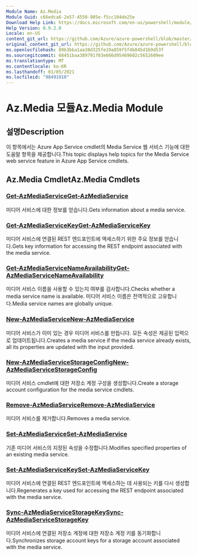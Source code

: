 ```yaml
---
Module Name: Az.Media
Module Guid: c66edca6-2e57-4550-905e-f5cc104de25e
Download Help Link: https://docs.microsoft.com/en-us/powershell/module/az.media
Help Version: 0.9.2.0
Locale: en-US
content_git_url: https://github.com/Azure/azure-powershell/blob/master/src/Media/Media/help/Az.Media.md
original_content_git_url: https://github.com/Azure/azure-powershell/blob/master/src/Media/Media/help/Az.Media.md
ms.openlocfilehash: 89b3bba1aa38d325fe19a859f5f4b845d1b9d53f
ms.sourcegitcommit: 68451baa389791703e666d95469602c5652609ee
ms.translationtype: MT
ms.contentlocale: ko-KR
ms.lasthandoff: 01/05/2021
ms.locfileid: "98491910"
---
```

# <span data-ttu-id="7e72b-101">Az.Media 모듈</span><span class="sxs-lookup"><span data-stu-id="7e72b-101">Az.Media Module</span></span>
## <span data-ttu-id="7e72b-102">설명</span><span class="sxs-lookup"><span data-stu-id="7e72b-102">Description</span></span>
<span data-ttu-id="7e72b-103">이 항목에서는 Azure App Service cmdlet의 Media Service 웹 서비스 기능에 대한 도움말 항목을 제공합니다.</span><span class="sxs-lookup"><span data-stu-id="7e72b-103">This topic displays help topics for the Media Service web service feature in Azure App Service cmdlets.</span></span>

## <span data-ttu-id="7e72b-104">Az.Media Cmdlet</span><span class="sxs-lookup"><span data-stu-id="7e72b-104">Az.Media Cmdlets</span></span>
### [<span data-ttu-id="7e72b-105">Get-AzMediaService</span><span class="sxs-lookup"><span data-stu-id="7e72b-105">Get-AzMediaService</span></span>](Get-AzMediaService.md)
<span data-ttu-id="7e72b-106">미디어 서비스에 대한 정보를 얻습니다.</span><span class="sxs-lookup"><span data-stu-id="7e72b-106">Gets information about a media service.</span></span>

### [<span data-ttu-id="7e72b-107">Get-AzMediaServiceKey</span><span class="sxs-lookup"><span data-stu-id="7e72b-107">Get-AzMediaServiceKey</span></span>](Get-AzMediaServiceKey.md)
<span data-ttu-id="7e72b-108">미디어 서비스에 연결된 REST 엔드포인트에 액세스하기 위한 주요 정보를 얻습니다.</span><span class="sxs-lookup"><span data-stu-id="7e72b-108">Gets key information for accessing the REST endpoint associated with the media service.</span></span>

### [<span data-ttu-id="7e72b-109">Get-AzMediaServiceNameAvailability</span><span class="sxs-lookup"><span data-stu-id="7e72b-109">Get-AzMediaServiceNameAvailability</span></span>](Get-AzMediaServiceNameAvailability.md)
<span data-ttu-id="7e72b-110">미디어 서비스 이름을 사용할 수 있는지 여부를 검사합니다.</span><span class="sxs-lookup"><span data-stu-id="7e72b-110">Checks whether a media service name is available.</span></span>
<span data-ttu-id="7e72b-111">미디어 서비스 이름은 전역적으로 고유합니다.</span><span class="sxs-lookup"><span data-stu-id="7e72b-111">Media service names are globally unique.</span></span>

### [<span data-ttu-id="7e72b-112">New-AzMediaService</span><span class="sxs-lookup"><span data-stu-id="7e72b-112">New-AzMediaService</span></span>](New-AzMediaService.md)
<span data-ttu-id="7e72b-113">미디어 서비스가 이미 있는 경우 미디어 서비스를 만듭니다. 모든 속성은 제공된 입력으로 업데이트됩니다.</span><span class="sxs-lookup"><span data-stu-id="7e72b-113">Creates a media service if the media service already exists, all its properties are updated with the input provided.</span></span>

### [<span data-ttu-id="7e72b-114">New-AzMediaServiceStorageConfig</span><span class="sxs-lookup"><span data-stu-id="7e72b-114">New-AzMediaServiceStorageConfig</span></span>](New-AzMediaServiceStorageConfig.md)
<span data-ttu-id="7e72b-115">미디어 서비스 cmdlet에 대한 저장소 계정 구성을 생성합니다.</span><span class="sxs-lookup"><span data-stu-id="7e72b-115">Create a storage account configuration for the media service cmdlets.</span></span>

### [<span data-ttu-id="7e72b-116">Remove-AzMediaService</span><span class="sxs-lookup"><span data-stu-id="7e72b-116">Remove-AzMediaService</span></span>](Remove-AzMediaService.md)
<span data-ttu-id="7e72b-117">미디어 서비스를 제거합니다.</span><span class="sxs-lookup"><span data-stu-id="7e72b-117">Removes a media service.</span></span>

### [<span data-ttu-id="7e72b-118">Set-AzMediaService</span><span class="sxs-lookup"><span data-stu-id="7e72b-118">Set-AzMediaService</span></span>](Set-AzMediaService.md)
<span data-ttu-id="7e72b-119">기존 미디어 서비스의 지정된 속성을 수정합니다.</span><span class="sxs-lookup"><span data-stu-id="7e72b-119">Modifies specified properties of an existing media service.</span></span>

### [<span data-ttu-id="7e72b-120">Set-AzMediaServiceKey</span><span class="sxs-lookup"><span data-stu-id="7e72b-120">Set-AzMediaServiceKey</span></span>](Set-AzMediaServiceKey.md)
<span data-ttu-id="7e72b-121">미디어 서비스에 연결된 REST 엔드포인트에 액세스하는 데 사용되는 키를 다시 생성합니다.</span><span class="sxs-lookup"><span data-stu-id="7e72b-121">Regenerates a key used for accessing the REST endpoint associated with the media service.</span></span>

### [<span data-ttu-id="7e72b-122">Sync-AzMediaServiceStorageKey</span><span class="sxs-lookup"><span data-stu-id="7e72b-122">Sync-AzMediaServiceStorageKey</span></span>](Sync-AzMediaServiceStorageKey.md)
<span data-ttu-id="7e72b-123">미디어 서비스에 연결된 저장소 계정에 대한 저장소 계정 키를 동기화합니다.</span><span class="sxs-lookup"><span data-stu-id="7e72b-123">Synchronizes storage account keys for a storage account associated with the media service.</span></span>

